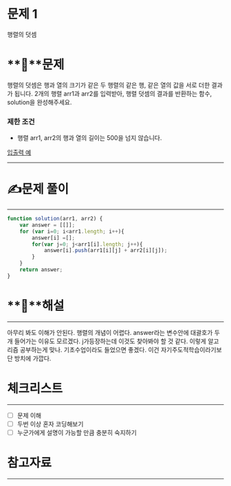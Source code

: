 # 문제 1

행렬의 덧셈

# **📖**문제

행렬의 덧셈은 행과 열의 크기가 같은 두 행렬의 같은 행, 같은 열의 값을 서로 더한 결과가 됩니다. 2개의 행렬 arr1과 arr2를 입력받아, 행렬 덧셈의 결과를 반환하는 함수, solution을 완성해주세요.

### 제한 조건

- 행렬 arr1, arr2의 행과 열의 길이는 500을 넘지 않습니다.

[입출력 예](https://www.notion.so/8d2443ba752940098eaf9cc3dc3de55e)

---

# **✍️**문제 풀이

---

```jsx
function solution(arr1, arr2) {
    var answer = [[]];
    for (var i=0; i<arr1.length; i++){
        answer[i] =[];
        for(var j=0; j<arr1[i].length; j++){
            answer[i].push(arr1[i][j] + arr2[i][j]);
        }
    }
    return answer;
}
```

# **🔑**해설

---

아무리 봐도 이해가 안된다. 행렬의 개념이 어렵다. answer라는 변수안에 대괄호가 두개 들어가는 이유도 모르겠다. j가등장하는데 이것도 찾아봐야 할 것 같다. 이렇게 알고리즘 공부하는게 맞나. 기초수업이라도 들었으면 좋겠다. 이건 자기주도적학습이라기보단 방치에 가깝다.

# 체크리스트

---

- [ ]  문제 이해
- [ ]  두번 이상 혼자 코딩해보기
- [ ]  누군가에게 설명이 가능할 만큼 충분히 숙지하기

# 참고자료

---